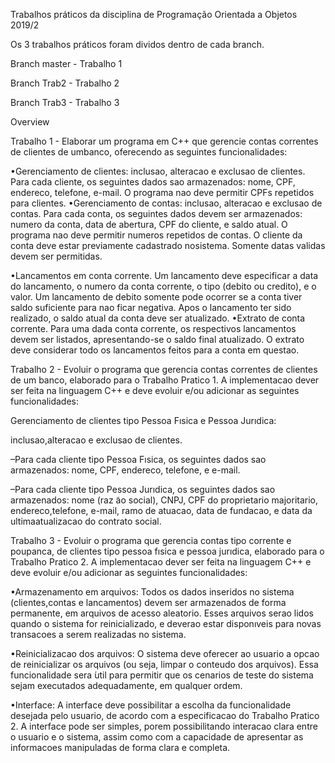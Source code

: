 Trabalhos práticos da disciplina de Programação Orientada a Objetos 2019/2

Os 3 trabalhos práticos foram dividos dentro de cada branch.

Branch master - Trabalho 1

Branch Trab2 - Trabalho 2

Branch Trab3 - Trabalho 3

Overview

Trabalho 1 - Elaborar um programa em C++ que gerencie contas correntes de clientes de umbanco, oferecendo as seguintes funcionalidades:

•Gerenciamento de clientes: inclusao, alteracao e exclusao de clientes. Para cada cliente, os seguintes dados sao armazenados: nome, CPF, endereco, telefone, e-mail. O programa nao deve permitir CPFs repetidos para clientes.
•Gerenciamento de contas: inclusao, alteracao e exclusao de contas. Para cada conta, os seguintes dados devem ser armazenados: numero da conta, data de abertura, CPF do cliente, e saldo atual. O programa nao deve permitir numeros repetidos de contas. O cliente da conta deve estar previamente cadastrado nosistema. Somente datas validas devem ser permitidas.

•Lancamentos em conta corrente. Um lancamento deve especificar a data do lancamento, o numero da conta corrente, o tipo (debito ou credito), e o valor. Um lancamento de debito somente pode ocorrer se a conta tiver saldo suficiente para nao ficar negativa. Apos o lancamento ter sido realizado, o saldo atual da conta deve ser atualizado.
•Extrato de conta corrente. Para uma dada conta corrente, os respectivos lancamentos devem ser listados, apresentando-se o saldo final atualizado. O extrato deve considerar todo os lancamentos feitos para a conta em questao.


Trabalho 2 - Evoluir o programa que gerencia contas correntes de clientes de um banco, elaborado para o Trabalho Pratico 1. A implementacao dever ser feita na linguagem C++ e deve evoluir e/ou adicionar as seguintes funcionalidades:

Gerenciamento de clientes tipo Pessoa Fısica e Pessoa Jurıdica: 

inclusao,alteracao e exclusao de clientes. 

–Para cada cliente tipo Pessoa Fısica, os seguintes dados sao armazenados: nome, CPF, endereco, telefone, e e-mail.

–Para cada cliente tipo Pessoa Jurıdica, os seguintes dados sao armazenados: nome (raz ̃ao  social), CNPJ, CPF do proprietario majoritario, endereco,telefone, e-mail, ramo de atuacao, data de fundacao, e data da ultimaatualizacao do contrato social.


Trabalho 3 - Evoluir o programa que gerencia contas tipo corrente e poupanca, de clientes tipo pessoa fısica e pessoa jurıdica, elaborado para o Trabalho Pratico  2. A implementacao dever ser feita na linguagem C++ e deve evoluir e/ou adicionar as seguintes funcionalidades:

•Armazenamento em arquivos: Todos os dados inseridos no sistema (clientes,contas e lancamentos) devem ser armazenados de forma permanente, em arquivos de acesso aleatorio. Esses arquivos serao lidos quando o sistema for reinicializado, e deverao estar disponıveis para novas transacoes a serem realizadas no sistema.

•Reinicializacao dos arquivos: O sistema deve oferecer ao usuario a opcao de reinicializar os arquivos (ou seja, limpar o conteudo dos arquivos). Essa funcionalidade sera ́util para permitir que os cenarios de teste do sistema sejam executados adequadamente, em qualquer ordem.

•Interface: A interface deve possibilitar a escolha da funcionalidade desejada pelo usuario, de acordo com a especificacao do Trabalho Pratico 2. A interface pode ser simples, porem possibilitando interacao clara entre o usuario e o sistema, assim como com a capacidade de apresentar as informacoes manipuladas de forma clara e completa.
